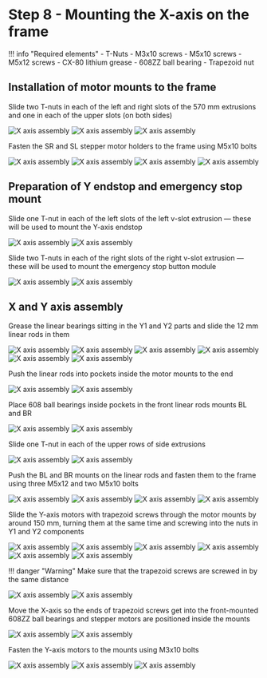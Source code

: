 # Step 8 - Mounting the X-axis on the frame

!!! info "Required elements"
    - T-Nuts
    - M3x10 screws
    - M5x10 screws
    - M5x12 screws
    - CX-80 lithium grease
    - 608ZZ ball bearing
    - Trapezoid nut

## Installation of motor mounts to the frame
Slide two T-nuts in each of the left and right slots of the 570 mm extrusions and one in each of the upper slots (on both sides)

![X axis assembly](/MkDocsTest/resources/step8.1.webp)
![X axis assembly](/MkDocsTest/resources/step8.2.webp)
![X axis assembly](/MkDocsTest/resources/step8.3.webp)

Fasten the SR and SL stepper motor holders to the frame using M5x10 bolts

![X axis assembly](/MkDocsTest/resources/step8.4.webp)
![X axis assembly](/MkDocsTest/resources/step8.5.webp)
![X axis assembly](/MkDocsTest/resources/step8.6.webp)
![X axis assembly](/MkDocsTest/resources/step8.7.webp)

## Preparation of Y endstop and emergency stop mount
Slide one T-nut in each of the left slots of the left v-slot extrusion — these will be used to mount the Y-axis endstop

![X axis assembly](/MkDocsTest/resources/step8.8.webp)
![X axis assembly](/MkDocsTest/resources/step8.9.webp)

Slide two T-nuts in each of the right slots of the right v-slot extrusion — these will be used to mount the emergency stop button module

![X axis assembly](/MkDocsTest/resources/step8.10.webp)
![X axis assembly](/MkDocsTest/resources/step8.11.webp)

## X and Y axis assembly
Grease the linear bearings sitting in the Y1 and Y2 parts and slide the 12 mm linear rods in them

![X axis assembly](/MkDocsTest/resources/step8.12.webp)
![X axis assembly](/MkDocsTest/resources/step8.13.webp)
![X axis assembly](/MkDocsTest/resources/step8.14.webp)
![X axis assembly](/MkDocsTest/resources/step8.15.webp)
![X axis assembly](/MkDocsTest/resources/step8.16.webp)
![X axis assembly](/MkDocsTest/resources/step8.17.webp)

Push the linear rods into pockets inside the motor mounts to the end

![X axis assembly](/MkDocsTest/resources/step8.18.webp)
![X axis assembly](/MkDocsTest/resources/step8.19.webp)

Place 608 ball bearings inside pockets in the front linear rods mounts BL and BR

![X axis assembly](/MkDocsTest/resources/step8.20.webp)
![X axis assembly](/MkDocsTest/resources/step8.21.webp)

Slide one T-nut in each of the upper rows of side extrusions

![X axis assembly](/MkDocsTest/resources/step8.22.webp)
![X axis assembly](/MkDocsTest/resources/step8.23.webp)

Push the BL and BR mounts on the linear rods and fasten them to the frame using three M5x12 and two M5x10 bolts

![X axis assembly](/MkDocsTest/resources/step8.22.webp)
![X axis assembly](/MkDocsTest/resources/step8.23.webp)
![X axis assembly](/MkDocsTest/resources/step8.24.webp)
![X axis assembly](/MkDocsTest/resources/step8.25.webp)

Slide the Y-axis motors with trapezoid screws through the motor mounts by around 150 mm, turning them at the same time and screwing into the nuts in Y1 and Y2 components

![X axis assembly](/MkDocsTest/resources/step8.26.webp)
![X axis assembly](/MkDocsTest/resources/step8.27.webp)
![X axis assembly](/MkDocsTest/resources/step8.28.webp)
![X axis assembly](/MkDocsTest/resources/step8.29.webp)
![X axis assembly](/MkDocsTest/resources/step8.30.webp)
![X axis assembly](/MkDocsTest/resources/step8.31.webp)

!!! danger "Warning"
    Make sure that the trapezoid screws are screwed in by the same distance

![X axis assembly](/MkDocsTest/resources/step8.32.webp)
![X axis assembly](/MkDocsTest/resources/step8.33.webp)

Move the X-axis so the ends of trapezoid screws get into the front-mounted 608ZZ ball bearings and stepper motors are positioned inside the mounts

![X axis assembly](/MkDocsTest/resources/step8.34.webp)
![X axis assembly](/MkDocsTest/resources/step8.35.webp)

Fasten the Y-axis motors to the mounts using M3x10 bolts

![X axis assembly](/MkDocsTest/resources/step8.36.webp)
![X axis assembly](/MkDocsTest/resources/step8.37.webp)
![X axis assembly](/MkDocsTest/resources/step8.38.webp)
